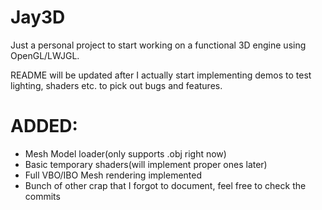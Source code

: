 Jay3D
=====

Just a personal project to start working on a functional 3D engine using OpenGL/LWJGL.

README will be updated after I actually start implementing demos to test lighting, shaders etc. to pick out bugs and features.

ADDED:
=====
 - Mesh Model loader(only supports .obj right now)
 - Basic temporary shaders(will implement proper ones later)
 - Full VBO/IBO Mesh rendering implemented
 - Bunch of other crap that I forgot to document, feel free to check the commits
